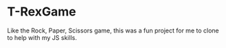 # T-RexGame
Like the Rock, Paper, Scissors game, this was a fun project for me to clone to help with my JS skills.

